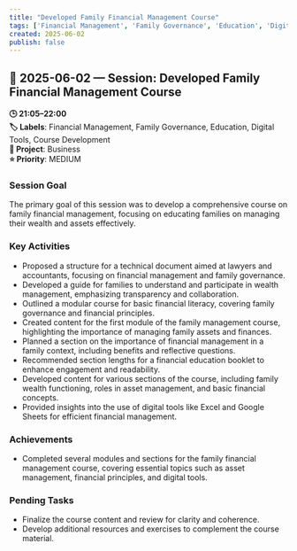 ```yaml
---
title: "Developed Family Financial Management Course"
tags: ['Financial Management', 'Family Governance', 'Education', 'Digital Tools', 'Course Development']
created: 2025-06-02
publish: false
---
```


## 📅 2025-06-02 — Session: Developed Family Financial Management Course

**🕒 21:05–22:00**  
**🏷️ Labels**: Financial Management, Family Governance, Education, Digital Tools, Course Development  
**📂 Project**: Business  
**⭐ Priority**: MEDIUM  


### Session Goal
The primary goal of this session was to develop a comprehensive course on family financial management, focusing on educating families on managing their wealth and assets effectively.

### Key Activities
- Proposed a structure for a technical document aimed at lawyers and accountants, focusing on financial management and family governance.
- Developed a guide for families to understand and participate in wealth management, emphasizing transparency and collaboration.
- Outlined a modular course for basic financial literacy, covering family governance and financial principles.
- Created content for the first module of the family management course, highlighting the importance of managing family assets and finances.
- Planned a section on the importance of financial management in a family context, including benefits and reflective questions.
- Recommended section lengths for a financial education booklet to enhance engagement and readability.
- Developed content for various sections of the course, including family wealth functioning, roles in asset management, and basic financial concepts.
- Provided insights into the use of digital tools like Excel and Google Sheets for efficient financial management.

### Achievements
- Completed several modules and sections for the family financial management course, covering essential topics such as asset management, financial principles, and digital tools.

### Pending Tasks
- Finalize the course content and review for clarity and coherence.
- Develop additional resources and exercises to complement the course material.
